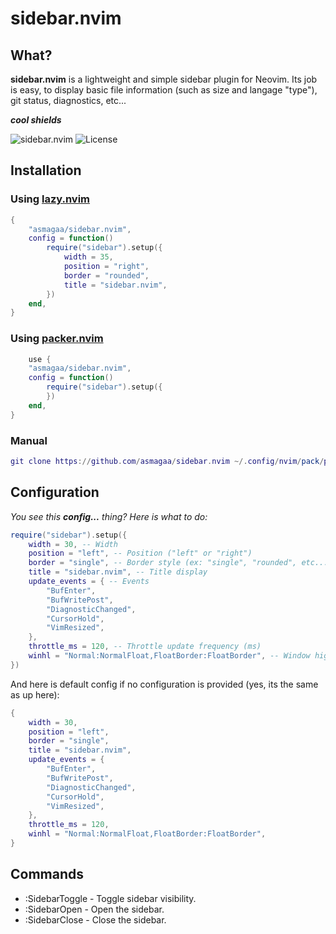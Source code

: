 # sidebar.nvim

## What?
**sidebar.nvim** is a lightweight and simple sidebar plugin for Neovim. Its job is easy, to display basic file information (such as size and langage "type"), git status, diagnostics, etc...

***cool shields***

![sidebar.nvim](https://img.shields.io/badge/Neovim-0.5%2B-green?style=flat-square)
![License](https://img.shields.io/badge/License-MIT-blue?style=flat-square)

## Installation
### Using [lazy.nvim](https://github.com/folke/lazy.nvim)

```lua
{
    "asmagaa/sidebar.nvim",
    config = function()
        require("sidebar").setup({
            width = 35,
            position = "right",
            border = "rounded",
            title = "sidebar.nvim",
        })
    end,
}
```

### Using [packer.nvim]((https://github.com/wbthomason/packer.nvim))

```lua
    use {
    "asmagaa/sidebar.nvim",
    config = function()
        require("sidebar").setup({
        })
    end,
}
```

### Manual

```lua
git clone https://github.com/asmagaa/sidebar.nvim ~/.config/nvim/pack/plugins/start/sidebar.nvim
```

## Configuration
*You see this ***config...*** thing? Here is what to do:*
```lua
require("sidebar").setup({
    width = 30, -- Width 
    position = "left", -- Position ("left" or "right")
    border = "single", -- Border style (ex: "single", "rounded", etc...)
    title = "sidebar.nvim", -- Title display
    update_events = { -- Events
        "BufEnter",
        "BufWritePost",
        "DiagnosticChanged",
        "CursorHold",
        "VimResized",
    },
    throttle_ms = 120, -- Throttle update frequency (ms)
    winhl = "Normal:NormalFloat,FloatBorder:FloatBorder", -- Window highlighting
})
```

And here is default config if no configuration is provided (yes, its the same as up here):
```lua
{
    width = 30,
    position = "left",
    border = "single",
    title = "sidebar.nvim",
    update_events = {
        "BufEnter",
        "BufWritePost",
        "DiagnosticChanged",
        "CursorHold",
        "VimResized",
    },
    throttle_ms = 120,
    winhl = "Normal:NormalFloat,FloatBorder:FloatBorder",
}
```

## Commands

- :SidebarToggle - Toggle sidebar visibility.
- :SidebarOpen - Open the sidebar.
- :SidebarClose - Close the sidebar.